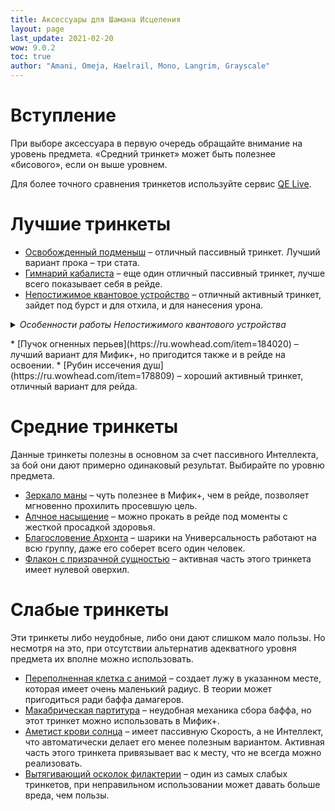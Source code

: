 ```yaml
---
title: Аксессуары для Шамана Исцеления
layout: page
last_update: 2021-02-20
wow: 9.0.2
toc: true
author: "Amani, Omeja, Haelrail, Mono, Langrim, Grayscale"
---
```


# Вступление

При выборе аксессуара в первую очередь обращайте внимание на уровень предмета. «Средний тринкет» может быть полезнее «бисового», если он выше уровнем. 

Для более точного сравнения тринкетов используйте сервис [QE Live](https://questionablyepic.com/live/).

# Лучшие тринкеты

* [Освобожденный подменыш](https://ru.wowhead.com/item=178708) – отличный пассивный тринкет. Лучший вариант прока – три стата.
* [Гимнарий кабалиста](https://ru.wowhead.com/item=184028) – еще один отличный пассивный тринкет, лучше всего показывает себя в рейде. 
* [Непостижимое квантовое устройство](https://ru.wowhead.com/item=179350) – отличный активный тринкет, зайдет под бурст и для отхила, и для нанесения урона. 

<details markdown=1><summary><i>Особенности работы Непостижимого квантового устройства</i></summary>
<p></p>

* Если ваше здоровье или здоровье союзника меньше **30%**, то прокает исцеление.
* Если у хилера рядом с вами меньше **20%** маны, то дает ему ману (не работает на игрока, только на союзников)
* Если вы под эффектом контроля, снимает его (при ставит на перезарядку PvP-тринкет снятия контроля).
* Если вас атакуют в ближнем бою, вызывает устройство, которое переагривает цель.  
* Если у цели менее **20%** здоровья, наносит ей урон.

* Если ничего из вышеперечисленного не исполняется, то повышает один из двух наивысших вторичных статов на **20** секунд.
* WeakAura, которая показывает что прокнет при использовании этого тринкета: [Wago.io](https://wago.io/G_ZnwseH-)

<hr>

</details>
<p></p>
* [Пучок огненных перьев](https://ru.wowhead.com/item=184020) – лучший вариант для Мифик+, но пригодится также и в рейде на освоении.
* [Рубин иссечения душ](https://ru.wowhead.com/item=178809) – хороший активный тринкет, отличный вариант для рейда.

# Средние тринкеты

Данные тринкеты полезны в основном за счет пассивного Интеллекта, за бой они дают примерно одинаковый результат. Выбирайте по уровню предмета.

* [Зеркало маны](https://ru.wowhead.com/item=184029) – чуть полезнее в Мифик+, чем в рейде, позволяет мгновенно прохилить просевшую цель.
* [Алчное насыщение](https://ru.wowhead.com/item=184022) – можно прокать в рейде под моменты с жесткой просадкой здоровья.
* [Благословение Архонта](https://ru.wowhead.com/item=180119) – шарики на Универсальность работают на всю группу, даже его соберет всего один человек. 
* [Флакон с призрачной сущностью](https://ru.wowhead.com/item=178810) – активная часть этого тринкета имеет нулевой оверхил.

# Слабые тринкеты

Эти тринкеты либо неудобные, либо они дают слишком мало пользы. Но несмотря на это, при отсутствии альтернатив адекватного уровня предмета их вполне можно использовать.

* [Переполненная клетка с анимой](https://ru.wowhead.com/item=178849) – создает лужу в указанном месте, которая имеет очень маленький радиус. В теории может пригодиться ради баффа дамагеров.
* [Макабрическая партитура](https://ru.wowhead.com/item=184024) – неудобная механика сбора баффа, но этот тринкет можно использовать в Мифик+.
* [Аметист крови солнца](https://ru.wowhead.com/item=178826) – имеет пассивную Скорость, а не Интеллект, что автоматически делает его менее полезным вариантом. Активная часть этого тринкета привязывает вас к месту, что не всегда можно реализовать.
* [Вытягивающий осколок филактерии](https://ru.wowhead.com/item=178783) – один из самых слабых тринкетов, при неправильном использовании может давать больше вреда, чем пользы.

